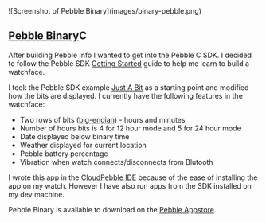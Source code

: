 <div class="img-container">![Screenshot of Pebble Binary](images/binary-pebble.png)</div>

## [Pebble Binary](https://github.com/grit96/pebble-binary)<span class="lang">C</span>

After building Pebble Info I wanted to get into the Pebble C SDK. I decided to follow the Pebble SDK [Getting Started](https://developer.getpebble.com/getting-started/watchface-tutorial/part1/) guide to help me learn to build a watchface.

I took the Pebble SDK example [Just A Bit](https://github.com/pebble/pebble-sdk-examples/tree/master/watchfaces/just_a_bit) as a starting point and modified how the bits are displayed. I currently have the following features in the watchface:

*   Two rows of bits ([big-endian](https://en.wikipedia.org/wiki/Endianness)) - hours and minutes
*   Number of hours bits is 4 for 12 hour mode and 5 for 24 hour mode
*   Date displayed below binary time
*   Weather displayed for current location
*   Pebble battery percentage
*   Vibration when watch connects/disconnects from Blutooth

I wrote this app in the [CloudPebble IDE](https://cloudpebble.net/ide/) because of the ease of installing the app on my watch. However I have also run apps from the SDK installed on my dev machine.

Pebble Binary is available to download on the [Pebble Appstore](https://apps.getpebble.com/applications/557dc881a404af9b65000051).

